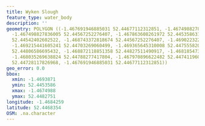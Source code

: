 ```yaml
---
title: Wyken Slough
feature_type: water_body
description: ''
geometry: POLYGON ((-1.467691946885031 52.44677112312851, -1.467498827836005 52.44624798351481,
  -1.467498827836005 52.44567252276407, -1.467863608261972 52.44535863191336, -1.468528796097565
  52.44542402602522, -1.468743372818674 52.44567252276407, -1.469022322556215 52.44626106208123,
  -1.469215441605241 52.44703269060499, -1.469365645310008 52.4475558208994, -1.469387102982182
  52.44806586695432, -1.468872118851358 52.44827511490917, -1.468185473343682 52.44823588099332,
  -1.468035269638824 52.44788277417804, -1.467970896622482 52.4474119606877, -1.467691946885031
  52.44728117826968, -1.467691946885031 52.44677112312851))
geo_error: 0.0
bbox:
  xmin: -1.4693871
  ymin: 52.4453586
  xmax: -1.4674988
  ymax: 52.4482751
longitude: -1.4684259
latitude: 52.4468354
OSM: .na.character
---
```


